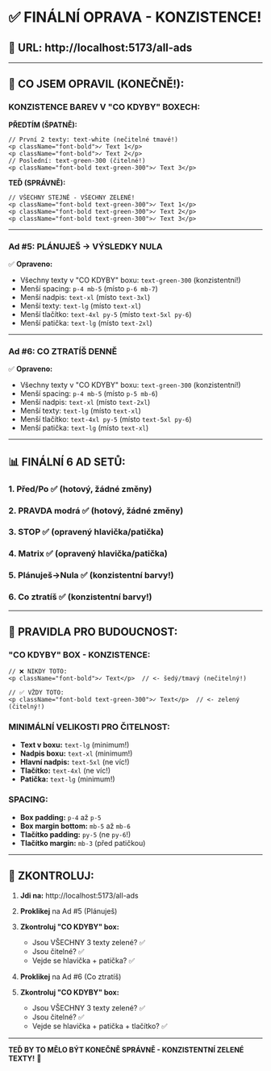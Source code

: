 # ✅ FINÁLNÍ OPRAVA - KONZISTENCE!

## 📍 URL: **http://localhost:5173/all-ads**

---

## 🔧 CO JSEM OPRAVIL (KONEČNĚ!):

### **KONZISTENCE BAREV V "CO KDYBY" BOXECH:**

**PŘEDTÍM (ŠPATNĚ):**
```tsx
// První 2 texty: text-white (nečitelné tmavé!)
<p className="font-bold">✓ Text 1</p>
<p className="font-bold">✓ Text 2</p>
// Poslední: text-green-300 (čitelné!)
<p className="font-bold text-green-300">✓ Text 3</p>
```

**TEĎ (SPRÁVNĚ):**
```tsx
// VŠECHNY STEJNĚ - VŠECHNY ZELENÉ!
<p className="font-bold text-green-300">✓ Text 1</p>
<p className="font-bold text-green-300">✓ Text 2</p>
<p className="font-bold text-green-300">✓ Text 3</p>
```

---

### **Ad #5: PLÁNUJEŠ → VÝSLEDKY NULA**

✅ **Opraveno:**
- Všechny texty v "CO KDYBY" boxu: `text-green-300` (konzistentní!)
- Menší spacing: `p-4 mb-5` (místo `p-6 mb-7`)
- Menší nadpis: `text-xl` (místo `text-3xl`)
- Menší texty: `text-lg` (místo `text-xl`)
- Menší tlačítko: `text-4xl py-5` (místo `text-5xl py-6`)
- Menší patička: `text-lg` (místo `text-2xl`)

---

### **Ad #6: CO ZTRATÍŠ DENNĚ**

✅ **Opraveno:**
- Všechny texty v "CO KDYBY" boxu: `text-green-300` (konzistentní!)
- Menší spacing: `p-4 mb-5` (místo `p-5 mb-6`)
- Menší nadpis: `text-xl` (místo `text-2xl`)
- Menší texty: `text-lg` (místo `text-xl`)
- Menší tlačítko: `text-4xl py-5` (místo `text-5xl py-6`)
- Menší patička: `text-lg` (místo `text-xl`)

---

## 📊 FINÁLNÍ 6 AD SETŮ:

### **1. Před/Po** ✅ (hotový, žádné změny)
### **2. PRAVDA modrá** ✅ (hotový, žádné změny)
### **3. STOP** ✅ (opravený hlavička/patička)
### **4. Matrix** ✅ (opravený hlavička/patička)
### **5. Plánuješ→Nula** ✅ (konzistentní barvy!)
### **6. Co ztratíš** ✅ (konzistentní barvy!)

---

## 🎨 PRAVIDLA PRO BUDOUCNOST:

### **"CO KDYBY" BOX - KONZISTENCE:**
```tsx
// ❌ NIKDY TOTO:
<p className="font-bold">✓ Text</p>  // <- šedý/tmavý (nečitelný!)

// ✅ VŽDY TOTO:
<p className="font-bold text-green-300">✓ Text</p>  // <- zelený (čitelný!)
```

### **MINIMÁLNÍ VELIKOSTI PRO ČITELNOST:**
- **Text v boxu:** `text-lg` (minimum!)
- **Nadpis boxu:** `text-xl` (minimum!)
- **Hlavní nadpis:** `text-5xl` (ne víc!)
- **Tlačítko:** `text-4xl` (ne víc!)
- **Patička:** `text-lg` (minimum!)

### **SPACING:**
- **Box padding:** `p-4` až `p-5`
- **Box margin bottom:** `mb-5` až `mb-6`
- **Tlačítko padding:** `py-5` (ne `py-6`!)
- **Tlačítko margin:** `mb-3` (před patičkou)

---

## 📸 ZKONTROLUJ:

1. **Jdi na:** http://localhost:5173/all-ads
2. **Proklikej** na Ad #5 (Plánuješ)
3. **Zkontroluj "CO KDYBY" box:**
   - Jsou VŠECHNY 3 texty zelené? ✅
   - Jsou čitelné? ✅
   - Vejde se hlavička + patička? ✅

4. **Proklikej** na Ad #6 (Co ztratíš)
5. **Zkontroluj "CO KDYBY" box:**
   - Jsou VŠECHNY 3 texty zelené? ✅
   - Jsou čitelné? ✅
   - Vejde se hlavička + patička + tlačítko? ✅

---

**TEĎ BY TO MĚLO BÝT KONEČNĚ SPRÁVNĚ - KONZISTENTNÍ ZELENÉ TEXTY!** 🎯
